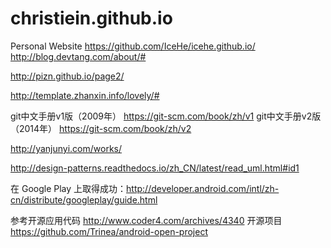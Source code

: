 # christiein.github.io
Personal Website
https://github.com/IceHe/icehe.github.io/
http://blog.devtang.com/about/#

http://pizn.github.io/page2/

http://template.zhanxin.info/lovely/#


git中文手册v1版（2009年） https://git-scm.com/book/zh/v1
git中文手册v2版（2014年） https://git-scm.com/book/zh/v2

http://yanjunyi.com/works/


http://design-patterns.readthedocs.io/zh_CN/latest/read_uml.html#id1


在 Google Play 上取得成功：http://developer.android.com/intl/zh-cn/distribute/googleplay/guide.html

参考开源应用代码 http://www.coder4.com/archives/4340
开源项目 https://github.com/Trinea/android-open-project

